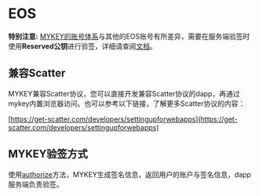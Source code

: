 # EOS

**特别注意:** [MYKEY的账号体系](../../dive-into-mykey/mykey-on-eos.md#mykey帐户结构)与其他的EOS账号有所差异，需要在服务端验签时使用**Reserved公钥**进行验签，详细请查阅[文档](../../dive-into-mykey/mykey-on-eos.md#2-dui-yu-yu-scatter-jian-rong-de-dapp)。

## 兼容Scatter

MYKEY兼容Scatter协议，您可以直接开发兼容Scatter协议的dapp，再通过mykey内置浏览器访问。也可以参考以下链接，了解更多Scatter协议的内容：

[https://get-scatter.com/developers/settingupforwebapps](https://get-scatter.com/developers/settingupforwebapps)

## MYKEY验签方式

使用[authorize](../integration-android/sign.md)方法，MYKEY生成签名信息，返回用户的账户与签名信息，dapp服务端负责验签。

